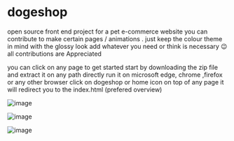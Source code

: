 # dogeshop
open source front end project for a pet e-commerce website
you can contribute to make certain pages / animations .
just keep the colour theme in mind with the glossy look 
add whatever you need or think is necessary 😉 all contributions are
Appreciated


you can click on any page to get started 
start by downloading the zip file and extract it on any path
directly run it on microsoft edge, chrome ,firefox or any other browser
click on dogeshop or home icon on top of any page it will redirect you to the index.html (prefered overview)


![image](https://user-images.githubusercontent.com/85924848/177016177-c1ec8888-efce-4915-8ea4-e649dc8adfae.png)

![image](https://user-images.githubusercontent.com/85924848/177016227-5edc3036-8ea8-42c8-a236-928577c4e57c.png)

![image](https://user-images.githubusercontent.com/85924848/177016253-8da1e585-a3a1-4b8c-a5aa-2a07b72dd311.png)
